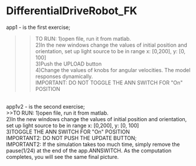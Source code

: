 # DifferentialDriveRobot_FK
app1 - is the first exercise;<br/>
>>TO RUN: 
1)open file, run it from matlab.<br/> 
2)In the new windows change the values of initial position and orientation, set up light source to be in range x: [0,200], y: [0, 100]<br/>
3)Push the UPLOAD button<br/>
4)Change the values of knobs for angular velocities. The model responses dynamically.<br/>
IMPORTANT: DO NOT TOGGLE THE ANN SWITCH FOR "On" POSITION<br/>
<br/>
app1v2 - is the second exercise;<br/>
>>TO RUN:
1)open file, run it from matlab.<br/> 
2)In the new windows change the values of initial position and orientation, set up light source to be in range x: [0,200], y: [0, 100]<br/>
3)TOGGLE THE ANN SWITCH FOR "On" POSITION<br/> 
IMPORTANT2: DO NOT PUSH THE UPDATE BUTTON;<br/>
IMPORTANT2: If the simulation takes too much time, simply remove the pause(1/24) at the end of the app.ANNSWITCH. As the computation completes, you will see the same final picture.
